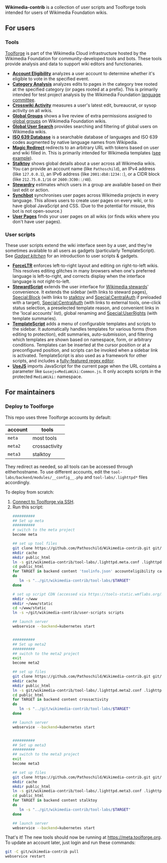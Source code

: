 **Wikimedia-contrib** is a collection of user scripts and Toolforge tools intended for users of Wikimedia Foundation wikis.

## For users
### Tools

[Toolforge](https://toolforge.org/) is part of the Wikimedia Cloud infrastructure hosted by the Wikimedia Foundation for community-developed tools and bots. These tools provide analysis and data to support wiki editors and functionaries.

* **[Account Eligibility](https://meta.toolforge.org/accounteligibility/)** analyzes a user account to determine whether it's eligible to vote in the specified event.
* **[Category Analysis](https://meta.toolforge.org/catanalysis/)** analyzes edits to pages in the category tree rooted at the specified category (or pages rooted at a prefix). This is primarily intended for test project analysis by the Wikimedia Foundation [language committee](https://meta.wikimedia.org/wiki/Language_committee).
* **[Crosswiki Activity](https://meta.toolforge.org/crossactivity/)** measures a user's latest edit, bureaucrat, or sysop activity on all wikis.
* **[Global Groups](https://meta.toolforge.org/globalgroups/)** shows a live review of extra permissions assigned to [global groups](https://meta.wikimedia.org/wiki/Steward_handbook#Globally_and_wiki_sets) on Wikimedia Foundation wikis.
* **[Global User Search](https://meta.toolforge.org/gusersearch/)** provides searching and filtering of global users on Wikimedia wikis.
* **[ISO 639 Database](https://meta.toolforge.org/iso639db/)** is a searchable database of languages and ISO 639 codes augmented by native language names from Wikipedia.
* **[Magic Redirect](https://meta.toolforge.org/magicredirect/)** redirects to an arbitrary URL with tokens based on user and wiki filled in. This is primarily intended for Wikimedia templates ([see example](https://meta.toolforge.org/magicredirect/?url=//{wiki.domain}/wiki/Special:UserRights/{user.name}@{wiki.name}&wiki=metawiki&user=Pathoschild)).
* **[Stalktoy](https://meta.toolforge.org/stalktoy/)** shows global details about a user across all Wikimedia wikis. You can provide an account name (like `Pathoschild`), an IPv4 address (like `127.0.0.1`), an IPv6 address (like `2001:db8:1234::`), or a CIDR block (like `212.75.0.1/16` or `2600:3C00::/48`).
* **[Stewardry](https://meta.toolforge.org/stewardry/)** estimates which users in a group are available based on their last edit or action.
* **[Synchbot](https://meta.wikimedia.org/wiki/Synchbot)** synchronises user pages across Wikimedia projects in every language. This allows users to create user pages on every wiki, or to have global JavaScript and CSS. (Due to the potential for misuse, this bot is not open-source.)
* **[User Pages](https://meta.toolforge.org/userpages/)** finds your user pages on all wikis (or finds wikis where you don't have user pages).

### User scripts

These user scripts extend the wiki interface seen by a user, and they're sometimes available to all users as gadgets (particularly TemplateScript). See _[Gadget kitchen](https://www.mediawiki.org/wiki/Gadget_kitchen)_ for an introduction to user scripts & gadgets.

* **[ForceLTR](https://meta.wikimedia.org/wiki/Force_ltr)** enforces left-to-right layout and editing on right-to-left wikis. This resolves editing glitches in many browsers when one's preferred language is left-to-right, and corrects display when the interface language is not right-to-left.
* **[StewardScript](https://meta.wikimedia.org/wiki/StewardScript)** extends the user interface for [Wikimedia stewards](https://meta.wikimedia.org/wiki/Stewards)' convenience. It extends the sidebar (with links to steward pages), [Special:Block](https://meta.wikimedia.org/wiki/Special:Block) (with links to [stalktoy](https://toolserver.org/~pathoschild/stalktoy/) and [Special:CentralAuth](https://meta.wikimedia.org/wiki/Special:CentralAuth) if preloaded with a target), [Special:CentralAuth](https://meta.wikimedia.org/wiki/Special:CentralAuth) (with links to external tools, one-click status selection, a preselected template reason, and convenient links in the 'local accounts' list), global renaming and [Special:UserRights](https://meta.wikimedia.org/wiki/Special:UserRights) (with template summaries).
* **[TemplateScript](https://meta.wikimedia.org/wiki/TemplateScript)** adds a menu of configurable templates and scripts to the sidebar. It automatically handles templates for various forms (from editing to protection), edit summaries, auto-submission, and filtering which templates are shown based on namespace, form, or arbitrary conditions. Templates can be inserted at the cursor position or at a preconfigured position, and scripts can be invoked when a sidebar link is activated. TemplateScript is also used as a framework for other scripts, and includes a [fully-featured regex editor](https://meta.wikimedia.org/wiki/User:Pathoschild/Scripts/TemplateScript#Regex_editor).
* **[UseJS](https://meta.wikimedia.org/wiki/UseJS)** imports JavaScript for the current page when the URL contains a parameter like `&usejs=MediaWiki:Common.js`. It only accepts scripts in the protected `MediaWiki:` namespace.

## For maintainers
### Deploy to Toolforge
This repo uses three Toolforge accounts by default:

account | tools
------- | -----
`meta`  | most tools
`meta2` | crossactivity
`meta3` | stalktoy

They redirect as needed, so all tools can be accessed through eitherhostname. To use different
accounts, edit the `tool-labs/backend/modules/__config__.php` and `tool-labs/.lighttpd*` files
accordingly.

To deploy from scratch:

1. [Connect to Toolforge via SSH](https://wikitech.wikimedia.org/wiki/Portal:Toolforge/Tool_Accounts).
2. Run this script:
   ```sh
   ##########
   ## Set up meta
   ##########
   # switch to the meta project
   become meta

   ## set up tool files
   git clone https://github.com/Pathoschild/Wikimedia-contrib.git git/wikimedia-contrib
   mkdir cache
   mkdir public_html
   ln -s git/wikimedia-contrib/tool-labs/.lighttpd.meta.conf .lighttpd.conf
   cd public_html
   for TARGET in backend content 'toolinfo.json' accounteligibility catanalysis globalgroups gusersearch iso639db magicredirect pgkbot regextoy stewardry userpages
   do
      ln -s "../git/wikimedia-contrib/tool-labs/$TARGET"
   done

   # set up script CDN (accessed via https://tools-static.wmflabs.org/meta/scripts/*.js).
   mkdir ~/www
   mkdir ~/www/static
   cd ~/www/static
   ln -s ~/git/wikimedia-contrib/user-scripts scripts

   ## launch server
   webservice --backend=kubernetes start


   ##########
   ## Set up meta2
   ##########
   ## switch to the meta2 project
   exit
   become meta2

   ## set up files
   git clone https://github.com/Pathoschild/Wikimedia-contrib.git git/wikimedia-contrib
   mkdir cache
   mkdir public_html
   ln -s git/wikimedia-contrib/tool-labs/.lighttpd.meta2.conf .lighttpd.conf
   cd public_html
   for TARGET in backend content crossactivity
   do
      ln -s "../git/wikimedia-contrib/tool-labs/$TARGET"
   done

   ## launch server
   webservice --backend=kubernetes start


   ##########
   ## Set up meta3
   ##########
   ## switch to the meta3 project
   exit
   become meta3

   ## set up files
   git clone https://github.com/Pathoschild/Wikimedia-contrib.git git/wikimedia-contrib
   mkdir cache
   mkdir public_html
   ln -s git/wikimedia-contrib/tool-labs/.lighttpd.meta3.conf .lighttpd.conf
   cd public_html
   for TARGET in backend content stalktoy
   do
      ln -s "../git/wikimedia-contrib/tool-labs/$TARGET"
   done

   ## launch server
   webservice --backend=kubernetes start
   ```

That's it! The new tools should now be running at https://meta.toolforge.org. To update an account
later, just login and run these commands:

```sh
git -C git/wikimedia-contrib pull
webservice restart
```
